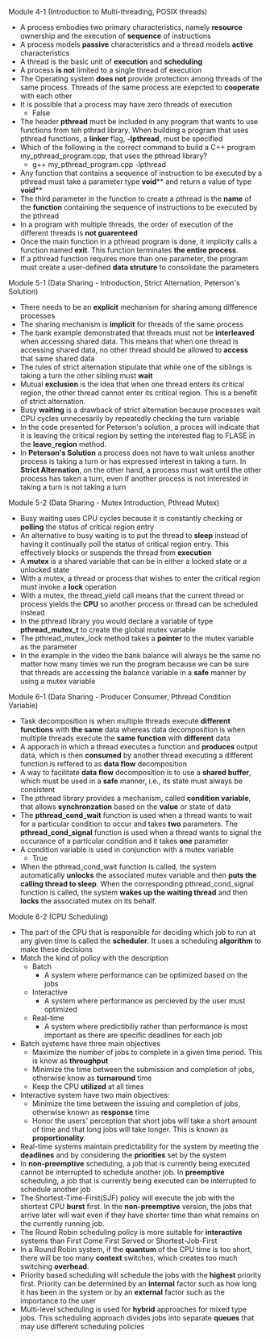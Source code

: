  Module 4-1 (Introduction to Multi-threading, POSIX threads)
 - A process embodies two primary characteristics, namely **resource** ownership and the execution of **sequence** of instructions 
 -  A process models **passive** characteristics and a thread models **active** characteristics
 - A thread is the basic unit of **execution** and **scheduling**
 - A process **is not** limited to a single thread of execution 
 - The Operating system **does not** provide protection among threads of the same process. Threads of the same process are exepcted to **cooperate** with each other 
 - It is possible that a process may have zero threads of execution
	 - False
- The header **pthread** must be included in any program that wants to use functions from teh pthrad library. When building a program that uses pthread functions, a **linker** flag, **-lpthread**, must be specified
- Which of the following is the correct command to build a C++ program my_pthread_program.cpp, that uses the pthread library?
	- g++ my_pthread_program.cpp -lpthread
- Any function that contains a sequence of instruction to be executed by a pthread must take a parameter type **void**** and return a value of type **void**** 
- The third parameter in the function to create a pthread is the **name** of the **function** containing the sequence of instructions to be executed by the pthread
- In a program with multiple threads, the order of execution of the different threads is **not guarenteed**
- Once the main function in a pthread program is done, it implicity calls a function named **exit**. This function terminates **the entire process**.
- If a pthread function requires more than one parameter, the program must create a user-defined **data struture** to consolidate the parameters

Module 5-1 (Data Sharing - Introduction, Strict Alternation, Peterson's Solution)
 - There needs to be an **explicit** mechanism for sharing among difference processes 
 - The sharing mechanism is **implicit** for threads of the same process 
 - The bank example demonstrated that threads must not be **interleaved** when accessing shared data. This means that when one thread is accessing shared data, no other thread should be allowed to **access** that same shared data 
 - The rules of strict alternation stipulate that while one of the siblings is taking a turn the other sibling must **wait**
 - Mutual **exclusion** is the idea that when one thread enters its critical region, the other thread cannot enter its critical region. This is a benefit of strict alternation. 
 - Busy **waiting** is a drawback of strict alternation because processes wait CPU cycles unnecesarily by repeatedly checking the turn variable 
 - In the code presented for Peterson's solution, a proces will indicate that it is leaving the critical region by setting the interested flag to FLASE in the **leave_region** method.
 - In **Peterson's Solution** a process does not have to wait unless another process is taking a turn or has expressed interest in taking a turn. In **Strict Alternation**, on the other hand, a process must wait until the other process has taken a turn, even if another process is not interested in taking a turn is not taking a turn  

Module 5-2 (Data Sharing - Mutex Introduction, Pthread Mutex)
 - Busy waiting uses CPU cycles because it is constantly checking or **polling** the status of critical region entry 
 - An alternative to busy waiting is to put the thread to **sleep** instead of having it continually poll the status of critical region entry. This effectively blocks or suspends the thread from **execution**
 - A **mutex** is a shared variable that can be in either a locked state or a unlocked state
 - With a mutex, a thread or process that wishes to enter the critical region must invoke a **lock** operation 
 - With a mutex, the thread_yield call means that the current thread or process yields the **CPU** so another process or thread can be scheduled instead
 - In the pthread library you would declare a variable of type **pthread_mutex_t** to create the global mutex variable 
 - The pthread_mutex_lock method takes a **pointer** to the mutex variable as the parameter 
 - In the example in the video the bank balance will always be the same no matter how many times we run the program because we can be sure that threads are accessing the balance variable in a **safe** manner by using a mutex variable

Module 6-1 (Data Sharing - Producer Consumer, Pthread Condition Variable)
 - Task decomposition is when multiple threads execute **different functions** with **the same** data whereas data decomposition is when multiple threads execute the **same function** with **different** data
 - A apporach in which a thread executes a function and **produces** output data, which is then **consumed** by another thread executing a different function is reffered to as **data flow** decomposition 
 - A way to facilitate **data flow** decomposition is to use a **shared buffer**, which must be used in a **safe** manner, i.e., its state must always be consistent
 - The pthread library provides a mechanism, called **condition variable**, that allows **synchronzation** based on the **value** or state of data
 - The **pthread_cond_wait** function is used when a thread wants to wait for a particular condition to occur and takes **two** parameters. The **pthread_cond_signal** function is used when a thread wants to signal the occurance of a particular condition and it takes **one** parameter
 - A condition variable is used in conjunction with a mutex variable 
	 - True
- When the pthread_cond_wait function is called, the system automatically **unlocks** the associated mutex variable and then **puts the calling thread to sleep**. When the corresponding pthread_cond_signal function is called, the system **wakes up the waiting thread** and then **locks** the associated mutex on its behalf. 

Module 6-2 (CPU Scheduling)
 - The part of the CPU that is responsible for deciding which job to run at any given time is called the **scheduler**. It uses a scheduling **algorithm** to make these decisions
 - Match the kind of policy with the description 
	 - Batch
		 - A system where performance can be optimized based on the jobs 
	- Interactive
		- A system where performance as percieved by the user must optimized 
	- Real-time
		- A system where predictibiliy rather than performance is most important as there are specific deadlines for each job 
- Batch systems have three main objectives
	- Maximize the number of jobs to complete in a given time period. This is know as **throughput**
	- Minimize the time between the submission and completion of jobs, otherwise know as **turnaround** time 
	- Keep the CPU **utilized** at all times 
- Interactive system have two main objectives: 
	- Minimize the time between the issuing and completion of jobs, otherwise known as **response** time 
	- Honor the users' perception that short jobs will take a short amount of time and that long jobs will take longer. This is known as **proportionality**.
- Real-time systems maintain predictability for the system by meeting the **deadlines** and by considering the **priorities** set by the system
- In **non-preemptive** scheduling, a job that is currently being executed cannot be interrupted to schedule another job. In **preemptive** scheduling, a job that is currently being executed can be interrupted to schedule another job
- The Shortest-Time-First(SJF) policy will execute the job with the shortest CPU **burst** first. In the **non-preemptive** version, the jobs that arrive later will wait even if they have shorter time than what remains on the currently running job.
- The Round Robin scheduling policy is more suitable for **interactive** systems than First Come First Served or Shortest-Job-First 
- In a Round Robin system, if the **quantum** of the CPU time is too short, there will be too many **context** switches, which creates too much switching **overhead**.
- Priority based scheduling will schedule the jobs with the **highest** priority first. Priority can be determined by an **internal** factor such as how long it has been in the system or by an **external** factor such as the importance to the user
- Multi-level scheduling is used for **hybrid** approaches for mixed type jobs. This scheduling approach divides jobs into separate **queues** that may use different scheduling policies

